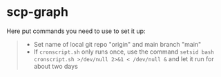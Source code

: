 # scp-graph
Here put commands you need to use to set it up:
> - Set name of local git repo "origin" and main branch "main"
> - If `cronscript.sh` only runs once, use the command `setsid bash cronscript.sh >/dev/null 2>&1 < /dev/null &` and let it run for about two days